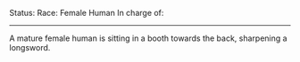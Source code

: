 Status: 
Race: Female Human
In charge of:

---

A mature female human is sitting in a booth towards the back, sharpening a longsword.